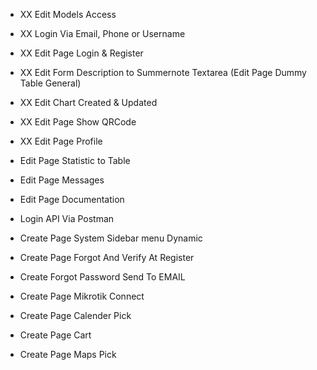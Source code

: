 - XX Edit Models Access
- XX Login Via Email, Phone or Username
- XX Edit Page Login & Register
- XX Edit Form Description to Summernote Textarea (Edit Page Dummy Table General)
- XX Edit Chart Created & Updated
- XX Edit Page Show QRCode
- XX Edit Page Profile
- Edit Page Statistic to Table

- Edit Page Messages
- Edit Page Documentation
- Login API Via Postman

- Create Page System Sidebar menu Dynamic

- Create Page Forgot And Verify At Register
- Create Forgot Password Send To EMAIL
- Create Page Mikrotik Connect
- Create Page Calender Pick
- Create Page Cart
- Create Page Maps Pick
